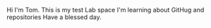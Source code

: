 Hi I'm Tom.
This is my test Lab space
I'm learning about GitHug and repositories
Have a blessed day.
